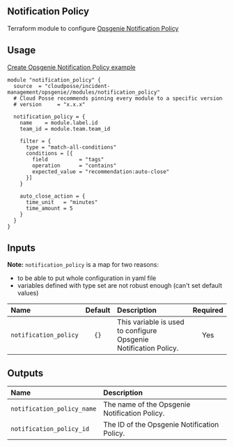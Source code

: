 ## Notification Policy

Terraform module to configure [Opsgenie Notification Policy](https://registry.terraform.io/providers/opsgenie/opsgenie/latest/docs/resources/notification_policy)


## Usage

[Create Opsgenie Notification Policy example](../../examples/notification_policy)

```hcl
module "notification_policy" {
  source  = "cloudposse/incident-management/opsgenie//modules/notification_policy"
  # Cloud Posse recommends pinning every module to a specific version
  # version     = "x.x.x"

  notification_policy = {
    name    = module.label.id
    team_id = module.team.team_id

    filter = {
      type = "match-all-conditions"
      conditions = [{
        field          = "tags"
        operation      = "contains"
        expected_value = "recommendation:auto-close"
      }]
    }

    auto_close_action = {
      time_unit   = "minutes"
      time_amount = 5
    }
  }
}
```

## Inputs

**Note:** `notification_policy` is a map for two reasons: 
- to be able to put whole configuration in yaml file
- variables defined with type set are not robust enough (can't set default values)

|  Name                          |  Default                          |  Description                                                                                                                    | Required |
|:-------------------------------|:---------------------------------:|:--------------------------------------------------------------------------------------------------------------------------------|:--------:|
| `notification_policy`          | `{}`                              | This variable is used to configure Opsgenie Notification Policy.                                                                | Yes      |


## Outputs

| Name                        | Description                                  |
|:----------------------------|:---------------------------------------------|
| `notification_policy_name`  | The name of the Opsgenie Notification Policy.|
| `notification_policy_id`    | The ID of the Opsgenie Notification Policy.  |
